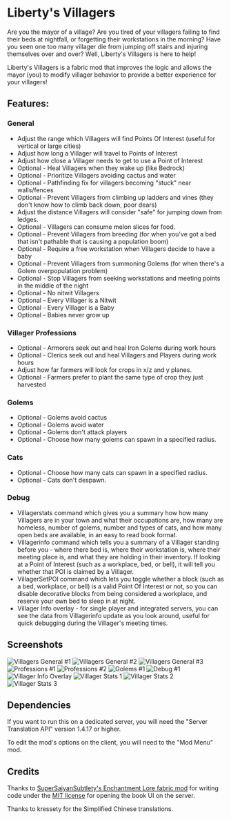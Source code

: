 # Liberty's Villagers

Are you the mayor of a village? Are you tired of your villagers failing to find their beds at nightfall, or forgetting
their workstations in the morning? Have you seen one too many villager die from jumping off stairs and injuring
themselves over and over? Well, Liberty's Villagers is here to help!

Liberty's Villagers is a fabric mod that improves the logic and allows the mayor (you) to modify villager behavior to
provide a better experience for your villagers!

## Features:

### General

* Adjust the range which Villagers will find Points Of Interest (useful for vertical or large cities)
* Adjust how long a Villager will travel to Points of Interest
* Adjust how close a Villager needs to get to use a Point of Interest
* Optional - Heal Villagers when they wake up (like Bedrock)
* Optional - Prioritize Villagers avoiding cactus and water
* Optional - Pathfinding fix for villagers becoming "stuck" near walls/fences
* Optional - Prevent Villagers from climbing up ladders and vines (they don't know how to climb back down, poor dears)
* Adjust the distance Villagers will consider "safe" for jumping down from ledges.
* Optional - Villagers can consume melon slices for food.
* Optional - Prevent Villagers from breeding (for when you've got a bed that isn't pathable that is causing a population
  boom)
* Optional - Require a free workstation when Villagers decide to have a baby
* Optional - Prevent Villagers from summoning Golems (for when there's a Golem overpopulation problem)
* Optional - Stop Villagers from seeking workstations and meeting points in the middle of the night
* Optional - No nitwit Villagers
* Optional - Every Villager is a Nitwit
* Optional - Every Villager is a Baby
* Optional - Babies never grow up

### Villager Professions

* Optional - Armorers seek out and heal Iron Golems during work hours
* Optional - Clerics seek out and heal Villagers and Players during work hours
* Adjust how far farmers will look for crops in x/z and y planes.
* Optional - Farmers prefer to plant the same type of crop they just harvested

### Golems

* Optional - Golems avoid cactus
* Optional - Golems avoid water
* Optional - Golems don't attack players
* Optional - Choose how many golems can spawn in a specified radius.

### Cats

* Optional - Choose how many cats can spawn in a specified radius.
* Optional - Cats don't despawn.

### Debug

* Villagerstats command which gives you a summary how how many Villagers are in your town and what their occupations
  are, how many are homeless, number of golems, number and types of cats, and how many open beds are available, in an
  easy to read book format.
* Villagerinfo command which tells you a summary of a Villager standing before you - where there bed is, where their
  workstation is, where their meeting place is, and what they are holding in their inventory. If looking at a Point of
  Interest (such as a workplace, bed, or bell), it will tell you whether that POI is claimed by a Villager.
* VillagerSetPOI command which lets you toggle whether a block (such as a bed, workplace, or bell) is a valid Point Of
  Interest or not, so you can disable decorative blocks from being considered a workplace, and reserve your own bed to
  sleep in at night.
* Villager Info overlay - for single player and integrated servers, you can see the data from Villagerinfo update as you
  look around, useful for quick debugging during the Villager's meeting times.

## Screenshots

![Villagers General #1](https://user-images.githubusercontent.com/56774556/198503647-5926ddcb-6380-4df0-b01c-8d0d6e33c69f.png)
![Villagers General #2](https://user-images.githubusercontent.com/56774556/198503643-b9a43345-1030-4cd0-bafd-3c4559b9f63c.png)
![Villagers General #3](https://user-images.githubusercontent.com/56774556/198503639-55e24002-4a6f-47b1-97fb-ccd21842f3db.png)
![Professions #1](https://user-images.githubusercontent.com/56774556/198503654-4bbaa481-5ab5-4dd8-a416-570d0e8f7b08.png)
![Professions #2](https://user-images.githubusercontent.com/56774556/198503653-5f3a2bf0-402e-42f0-8049-5e06e1c7386b.png)
![Golems #1](https://user-images.githubusercontent.com/56774556/198503651-e23bef7b-dbce-4af1-9828-c97ccb84b722.png)
![Debug #1](https://user-images.githubusercontent.com/56774556/198503649-06e800f5-96e2-4f5b-bc1c-20fa31b1e06d.png)
![Villager Info Overlay](https://user-images.githubusercontent.com/56774556/198504095-c56833cb-04b9-4b89-9ce0-307180dce9ea.png)
![Villager Stats 1](https://user-images.githubusercontent.com/56774556/201022033-e4dd03c3-4125-43c2-bc93-54611daa17fc.png)
![Villager Stats 2](https://user-images.githubusercontent.com/56774556/201022028-c436d3d4-905c-47fc-ba5e-f69543e3eb71.png)
![Villager Stats 3](https://user-images.githubusercontent.com/56774556/201022036-77711894-b7ec-482d-b8e4-6fd288fe32a8.png)

## Dependencies

If you want to run this on a dedicated server, you will need the "Server Translation API" version 1.4.17 or higher.

To edit the mod's options on the client, you will need to the "Mod Menu" mod.

## Credits

Thanks to <a href="https://gitlab.com/supersaiyansubtlety/enchantment_lore">SuperSaiyanSubtlety's Enchantment Lore
fabric mod</a>
for writing code under the <a href="https://will-lucic.mit-license.org/">MIT license</a> for opening the book UI on the
server.

Thanks to kressety for the Simplified Chinese translations.